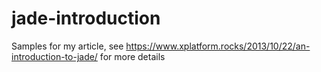 # jade-introduction

Samples for my article, see https://www.xplatform.rocks/2013/10/22/an-introduction-to-jade/ for more details

